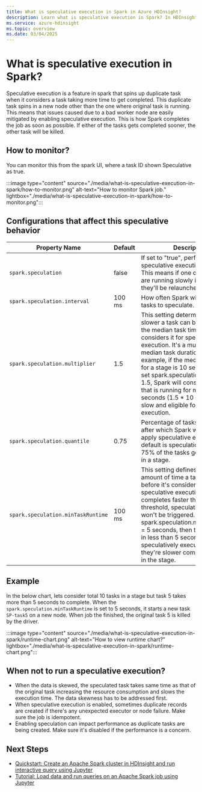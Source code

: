 ```yaml
---
title: What is speculative execution in Spark in Azure HDInsight?
description: Learn what is speculative execution in Spark? In HDInsight.
ms.service: azure-hdinsight
ms.topic: overview
ms.date: 03/04/2025
---
```


# What is speculative execution in Spark?

Speculative execution is a feature in spark that spins up duplicate task when it considers a task taking more time to get completed. This duplicate task spins in a new node other than the one where original task is running. This means that issues caused due to a bad worker node are easily mitigated by enabling speculative execution. 
This is how Spark completes the job as soon as possible. If either of the tasks gets completed sooner, the other task will be killed.

## How to monitor?

You can monitor this from the spark UI, where a task ID shown Speculative as true.

:::image type="content" source="./media/what-is-speculative-execution-in-spark/how-to-monitor.png" alt-text="How to monitor Spark job." lightbox="./media/what-is-speculative-execution-in-spark/how-to-monitor.png":::

## Configurations that affect this speculative behavior

|Property Name|	Default|Description|
|-|-|-|
|`spark.speculation`             |   false     |      If set to "true", performs speculative execution of tasks. This means if one or more tasks are running slowly in a stage, they'll be relaunched. |
|   `spark.speculation.interval`         |  100 ms        |    How often Spark will check for tasks to speculate.      |
|  `spark.speculation.multiplier`        |1.5          | This setting determines how much slower a task can be compared to the median task time before Spark considers it for speculative execution. It's a multiplier of the median task duration. Form example, if the median task time for a stage is 10 seconds, and you set spark.speculation.multiplier = 1.5, Spark will consider any task that is running for more than 15 seconds (1.5 * 10 seconds) to be slow and eligible for speculative execution.|
| `spark.speculation.quantile`           |   0.75       | Percentage of tasks completed after which Spark will start to apply speculative execution. The default is speculation starts after 75% of the tasks gets completed in a stage.         |
|      `spark.speculation.minTaskRuntime`      |     100 ms     |   This setting defines the minimum amount of time a task should run before it's considered for speculative execution. If a task completes faster than this threshold, speculative execution won't be triggered. For example, if spark.speculation.minTaskRuntime = 5 seconds, then tasks that finish in less than 5 seconds won't be speculatively executed, even if they're slower compared to others in the stage.|


## Example

In the below chart, lets consider total 10 tasks in a stage but task 5 takes more than 5 seconds to complete. 
When the `spark.speculation.minTaskRuntime` is set to 5 seconds, it starts a new task `SP-task5` on a new node. 
When job the finished, the original task 5 is killed by the driver.

:::image type="content" source="./media/what-is-speculative-execution-in-spark/runtime-chart.png" alt-text="How to view runtime chart?" lightbox="./media/what-is-speculative-execution-in-spark/runtime-chart.png":::

## When not to run a speculative execution?

* When the data is skewed, the speculated task takes same time as that of the original task increasing the resource consumption and slows the execution time. The data skewness has to be addressed first.
* When speculative execution is enabled, sometimes duplicate records are created if there's any unexpected executor or node failure. Make sure the job is idempotent.
* Enabling speculation can impact performance as duplicate tasks are being created. Make sure it's disabled if the performance is a concern.

## Next Steps

* [Quickstart: Create an Apache Spark cluster in HDInsight and run interactive query using Jupyter](./apache-spark-jupyter-spark-sql-use-portal.md)
* [Tutorial: Load data and run queries on an Apache Spark job using Jupyter](./apache-spark-load-data-run-query.md)
